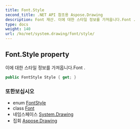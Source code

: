 ```yaml
---
title: Font.Style
second_title: .NET API 참조용 Aspose.Drawing
description: Font 재산. 이에 대한 스타일 정보를 가져옵니다.Font .
type: docs
weight: 140
url: /ko/net/system.drawing/font/style/
---
```

## Font.Style property

이에 대한 스타일 정보를 가져옵니다.Font .

```csharp
public FontStyle Style { get; }
```

### 또한보십시오

* enum [FontStyle](../../fontstyle/)
* class [Font](../)
* 네임스페이스 [System.Drawing](../../font/)
* 집회 [Aspose.Drawing](../../../)



